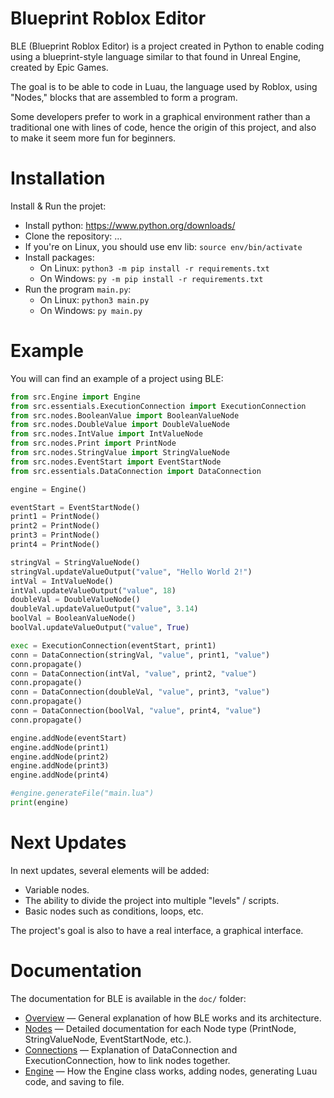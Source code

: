 # Blueprint Roblox Editor

BLE (Blueprint Roblox Editor) is a project created in Python to enable coding using a blueprint-style language similar to that found in Unreal Engine, created by Epic Games.

The goal is to be able to code in Luau, the language used by Roblox, using "Nodes," blocks that are assembled to form a program.

Some developers prefer to work in a graphical environment rather than a traditional one with lines of code, hence the origin of this project, and also to make it seem more fun for beginners.

# Installation

Install & Run the projet:
- Install python: https://www.python.org/downloads/
- Clone the repository: ...
- If you're on Linux, you should use env lib:
`source env/bin/activate`
- Install packages:
  - On Linux: `python3 -m pip install -r requirements.txt`
  - On Windows: `py -m pip install -r requirements.txt`
- Run the program `main.py`:
  - On Linux: `python3 main.py`
  - On Windows: `py main.py`

# Example

You will can find an example of a project using BLE:
```python
from src.Engine import Engine
from src.essentials.ExecutionConnection import ExecutionConnection
from src.nodes.BooleanValue import BooleanValueNode
from src.nodes.DoubleValue import DoubleValueNode
from src.nodes.IntValue import IntValueNode
from src.nodes.Print import PrintNode
from src.nodes.StringValue import StringValueNode
from src.nodes.EventStart import EventStartNode
from src.essentials.DataConnection import DataConnection

engine = Engine()

eventStart = EventStartNode()
print1 = PrintNode()
print2 = PrintNode()
print3 = PrintNode()
print4 = PrintNode()

stringVal = StringValueNode()
stringVal.updateValueOutput("value", "Hello World 2!")
intVal = IntValueNode()
intVal.updateValueOutput("value", 18)
doubleVal = DoubleValueNode()
doubleVal.updateValueOutput("value", 3.14)
boolVal = BooleanValueNode()
boolVal.updateValueOutput("value", True)

exec = ExecutionConnection(eventStart, print1)
conn = DataConnection(stringVal, "value", print1, "value")
conn.propagate()
conn = DataConnection(intVal, "value", print2, "value")
conn.propagate()
conn = DataConnection(doubleVal, "value", print3, "value")
conn.propagate()
conn = DataConnection(boolVal, "value", print4, "value")
conn.propagate()

engine.addNode(eventStart)
engine.addNode(print1)
engine.addNode(print2)
engine.addNode(print3)
engine.addNode(print4)

#engine.generateFile("main.lua")
print(engine)
```

# Next Updates

In next updates, several elements will be added:
- Variable nodes.
- The ability to divide the project into multiple "levels" / scripts.
- Basic nodes such as conditions, loops, etc.

The project's goal is also to have a real interface, a graphical interface.

# Documentation

The documentation for BLE is available in the `doc/` folder:

* [Overview](doc/Overview.md) — General explanation of how BLE works and its architecture.
* [Nodes](doc/Nodes.md) — Detailed documentation for each Node type (PrintNode, StringValueNode, EventStartNode, etc.).
* [Connections](doc/Connections.md) — Explanation of DataConnection and ExecutionConnection, how to link nodes together.
* [Engine](doc/Engine.md) — How the Engine class works, adding nodes, generating Luau code, and saving to file.